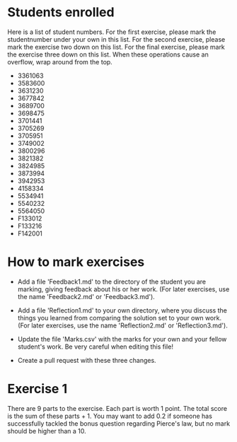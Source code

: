 
# Students enrolled

Here is a list of student numbers.  For the first exercise, please
mark the studentnumber under your own in this list. For the second
exercise, please mark the exercise two down on this list. For the
final exercise, please mark the exercise three down on this list. When
these operations cause an overflow, wrap around from the top.


* 3361063
* 3583600
* 3631230
* 3677842
* 3689700
* 3698475
* 3701441
* 3705269
* 3705951
* 3749002
* 3800296
* 3821382
* 3824985
* 3873994
* 3942953
* 4158334
* 5534941
* 5540232
* 5564050
* F133012
* F133216
* F142001


# How to mark exercises

* Add a file 'Feedback1.md' to the directory of the student you are
  marking, giving feedback about his or her work. (For later
  exercises, use the name 'Feedback2.md' or 'Feedback3.md').

* Add a file 'Reflection1.md' to your own directory, where you discuss
  the things you learned from comparing the solution set to your own
  work. (For later exercises, use the name 'Reflection2.md' or
  'Reflection3.md').

* Update the file 'Marks.csv' with the marks for your own and your
  fellow student's work. Be very careful when editing this file!

* Create a pull request with these three changes.

# Exercise 1

There are 9 parts to the exercise. Each part is worth 1 point. The
total score is the sum of these parts + 1. You may want to add 0.2 if
someone has successfully tackled the bonus question regarding Pierce's
law, but no mark should be higher than a 10.
